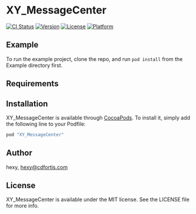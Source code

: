 # XY_MessageCenter

[![CI Status](http://img.shields.io/travis/hexy/XY_MessageCenter.svg?style=flat)](https://travis-ci.org/hexy/XY_MessageCenter)
[![Version](https://img.shields.io/cocoapods/v/XY_MessageCenter.svg?style=flat)](http://cocoapods.org/pods/XY_MessageCenter)
[![License](https://img.shields.io/cocoapods/l/XY_MessageCenter.svg?style=flat)](http://cocoapods.org/pods/XY_MessageCenter)
[![Platform](https://img.shields.io/cocoapods/p/XY_MessageCenter.svg?style=flat)](http://cocoapods.org/pods/XY_MessageCenter)

## Example

To run the example project, clone the repo, and run `pod install` from the Example directory first.

## Requirements

## Installation

XY_MessageCenter is available through [CocoaPods](http://cocoapods.org). To install
it, simply add the following line to your Podfile:

```ruby
pod "XY_MessageCenter"
```

## Author

hexy, hexy@cdfortis.com

## License

XY_MessageCenter is available under the MIT license. See the LICENSE file for more info.
